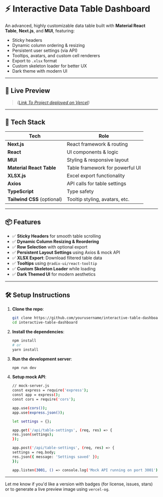 # ⚡ Interactive Data Table Dashboard

An advanced, highly customizable data table built with **Material React Table**, **Next.js**, and **MUI**, featuring:

- Sticky headers
- Dynamic column ordering & resizing
- Persistent user settings (via API)
- Tooltips, avatars, and custom cell renderers
- Export to `.xlsx` format
- Custom skeleton loader for better UX
- Dark theme with modern UI

---

## 🚀 Live Preview

> _([Link To Project deployed on Vercel](https://pazy-task-uclf.vercel.app/))_

---

## 🧱 Tech Stack

| Tech                | Role                                |
|---------------------|-------------------------------------|
| **Next.js**         | React framework & routing           |
| **React**           | UI components & logic               |
| **MUI**             | Styling & responsive layout         |
| **Material React Table** | Table framework for powerful UI  |
| **XLSX.js**         | Excel export functionality          |
| **Axios**           | API calls for table settings        |
| **TypeScript**      | Type safety                         |
| **Tailwind CSS** (optional) | Tooltip styling, avatars, etc. |

---

## 📦 Features

- ✅ **Sticky Headers** for smooth table scrolling
- ✅ **Dynamic Column Resizing & Reordering**
- ✅ **Row Selection** with optional export
- ✅ **Persistent Layout Settings** using Axios & mock API
- ✅ **XLSX Export**: Download filtered table data
- ✅ **Tooltips** using `@radix-ui/react-tooltip`
- ✅ **Custom Skeleton Loader** while loading
- ✅ **Dark Themed UI** for modern aesthetics


---

## 🛠️ Setup Instructions

1. **Clone the repo**:
   ```bash
   git clone https://github.com/yourusername/interactive-table-dashboard.git
   cd interactive-table-dashboard
2. **Install the dependencies**:
    ```bash
    npm install
    # or
    yarn install
3. **Run the development server**:
   ```bash
   npm run dev
4. **Setup mock API**:
    ```bash
    // mock-server.js
    const express = require('express');
    const app = express();
    const cors = require('cors');

    app.use(cors());
    app.use(express.json());

    let settings = {};

    app.get('/api/table-settings', (req, res) => {
    res.json(settings);
    });

    app.post('/api/table-settings', (req, res) => {
    settings = req.body;
    res.json({ message: 'Settings saved' });
    });

    app.listen(3001, () => console.log('Mock API running on port 3001'));


---

Let me know if you'd like a version with badges (for license, issues, stars) or to generate a live preview image using `vercel-og`.
